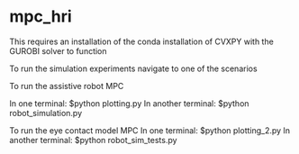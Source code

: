 # mpc_hri
This requires an installation of the conda installation of CVXPY with the GUROBI solver to function

To run the simulation experiments navigate to one of the scenarios

To run the assistive robot MPC

In one terminal:
$python plotting.py
In another terminal:
$python robot_simulation.py


To run the eye contact model MPC
In one terminal:
$python plotting_2.py
In another terminal:
$python robot_sim_tests.py

